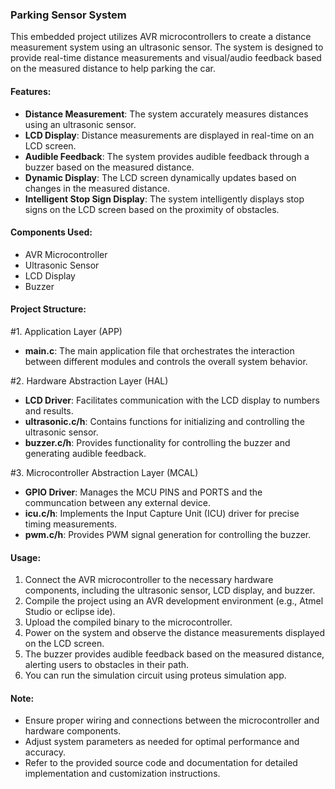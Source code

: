 ### Parking Sensor System

This embedded project utilizes AVR microcontrollers to create a distance measurement system using an ultrasonic sensor. The system is designed to provide real-time distance measurements and visual/audio feedback based on the measured distance to help parking the car.

#### Features:
- **Distance Measurement**: The system accurately measures distances using an ultrasonic sensor.
- **LCD Display**: Distance measurements are displayed in real-time on an LCD screen.
- **Audible Feedback**: The system provides audible feedback through a buzzer based on the measured distance.
- **Dynamic Display**: The LCD screen dynamically updates based on changes in the measured distance.
- **Intelligent Stop Sign Display**: The system intelligently displays stop signs on the LCD screen based on the proximity of obstacles.

#### Components Used:
- AVR Microcontroller
- Ultrasonic Sensor
- LCD Display
- Buzzer

#### Project Structure:
#1. Application Layer (APP)
  - **main.c**: The main application file that orchestrates the interaction between different modules and controls the overall system behavior.
    
#2. Hardware Abstraction Layer (HAL)
  - **LCD Driver**: Facilitates communication with the LCD display to numbers and results.
  - **ultrasonic.c/h**: Contains functions for initializing and controlling the ultrasonic sensor.
  - **buzzer.c/h**: Provides functionality for controlling the buzzer and generating audible feedback.
    
#3. Microcontroller Abstraction Layer (MCAL)
  - **GPIO Driver**: Manages the MCU PINS and PORTS and the communcation between any external device.
  - **icu.c/h**: Implements the Input Capture Unit (ICU) driver for precise timing measurements.
  - **pwm.c/h**: Provides PWM signal generation for controlling the buzzer.

#### Usage:
1. Connect the AVR microcontroller to the necessary hardware components, including the ultrasonic sensor, LCD display, and buzzer.
2. Compile the project using an AVR development environment (e.g., Atmel Studio or eclipse ide).
3. Upload the compiled binary to the microcontroller.
4. Power on the system and observe the distance measurements displayed on the LCD screen.
5. The buzzer provides audible feedback based on the measured distance, alerting users to obstacles in their path.
6. You can run the simulation circuit using proteus simulation app. 

#### Note:
- Ensure proper wiring and connections between the microcontroller and hardware components.
- Adjust system parameters as needed for optimal performance and accuracy.
- Refer to the provided source code and documentation for detailed implementation and customization instructions.
